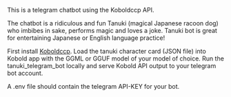 This is a telegram chatbot using the Koboldccp API. 

The chatbot is a ridiculous and fun Tanuki (magical Japanese racoon dog) who imbibes in sake, performs magic and loves a joke. Tanuki bot is great for entertaining Japanese or English language practice!

First install [Koboldccp](https://github.com/LostRuins/koboldcpp/). Load the tanuki character card (JSON file) into Kobold app with the GGML or GGUF model of your model of choice. Run the tanuki_telegram_bot locally and serve Kobold API output to your telegram bot account.

A .env file should contain the telegram API-KEY for your bot.
